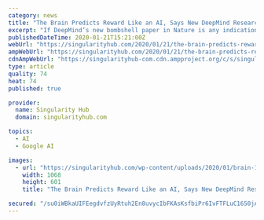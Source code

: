 ```yaml
---
category: news
title: "The Brain Predicts Reward Like an AI, Says New DeepMind Research"
excerpt: "If DeepMind’s new bombshell paper in Nature is any indication, a common approach in AI, one that’s led to humanity’s defeat in the game of Go against machines, may have the answer. We all subconsciously learn complex behaviors in response to positive ..."
publishedDateTime: 2020-01-21T15:21:00Z
webUrl: "https://singularityhub.com/2020/01/21/the-brain-predicts-reward-like-an-ai-says-new-deepmind-research/"
ampWebUrl: "https://singularityhub.com/2020/01/21/the-brain-predicts-reward-like-an-ai-says-new-deepmind-research/amp/"
cdnAmpWebUrl: "https://singularityhub-com.cdn.ampproject.org/c/s/singularityhub.com/2020/01/21/the-brain-predicts-reward-like-an-ai-says-new-deepmind-research/amp/"
type: article
quality: 74
heat: 74
published: true

provider:
  name: Singularity Hub
  domain: singularityhub.com

topics:
  - AI
  - Google AI

images:
  - url: "https://singularityhub.com/wp-content/uploads/2020/01/brain-1787622_1280-dopaminergic-neurons-reward.jpg"
    width: 1068
    height: 601
    title: "The Brain Predicts Reward Like an AI, Says New DeepMind Research"

secured: "/su0iWBkaUIFEegdvfzUyRtuh2En8uvycIbFKAsKsfbiPr6IvFTFLuC1650jAEuTqFZj81a5QsW1ZWuNhq/vmkKzRyhTZzFPyL2aM1E5wtijChBZ4DlfdYnIn7zLirjBSgolahmKVQVbRCJNH5wq44Tt+N2Vk0A+DOYq7ISHhvD4+YxJlbfDRVt2LV+h1gr5o2ao98rXBUWmvXQlAQpaQ34tQWclHKHYKc7ZnS+iZxzSM6ZJsYanG8XDZztSewa20aXCU4OwGSAP7vwVgb0SoNhF8f9U8G4yKUcqMVEuJL167WNhOXcx7pmKEJ50hmxH;OYEhvLrFVKGrirW5RSSvDg=="
---
```



